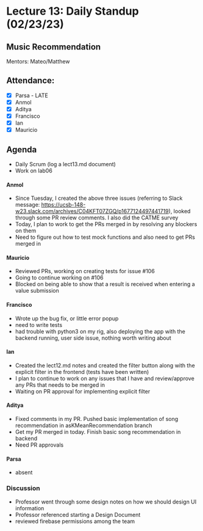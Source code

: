 # Lecture 13: Daily Standup (02/23/23)

## Music Recommendation

Mentors: Mateo/Matthew

## Attendance:

 - [X] Parsa - LATE
 - [X] Anmol
 - [X] Aditya
 - [X] Francisco 
 - [X] Ian
 - [X] Mauricio

## Agenda

 - Daily Scrum (log a lect13.md document)
 - Work on lab06

#### Anmol

 - Since Tuesday, I created the above three issues (referring to Slack message: https://ucsb-148-w23.slack.com/archives/C04KFT07ZGQ/p1677124497441719), looked through some PR review comments. I also did the CATME survey
 - Today, I plan to work to get the PRs merged in by resolving any blockers on them
 - Need to figure out how to test mock functions and also need to get PRs merged in

#### Mauricio

 - Reviewed PRs, working on creating tests for issue #106
 - Going to continue working on #106
 - Blocked on being able to show that a result is received when entering a value submission

#### Francisco

 - Wrote up the bug fix, or little error popup
 - need to write tests
 - had trouble with python3 on my rig, also deploying the app with the backend running, user side issue, nothing worth writing about

#### Ian

 - Created the lect12.md notes and created the filter button along with the explicit filter in the frontend (tests have been written)
 - I plan to continue to work on any issues that I have and review/approve any PRs that needs to be merged in
 - Waiting on PR approval for implementing explicit filter

#### Aditya

 - Fixed comments in my PR. Pushed basic implementation of song recommendation in asKMeanRecommendation branch
 - Get my PR merged in today. Finish basic song recommendation in backend
 - Need PR approvals

#### Parsa

 - absent

### Discussion

 - Professor went through some design notes on how we should design UI information
 - Professor referenced starting a Design Document
 - reviewed firebase permissions among the team
